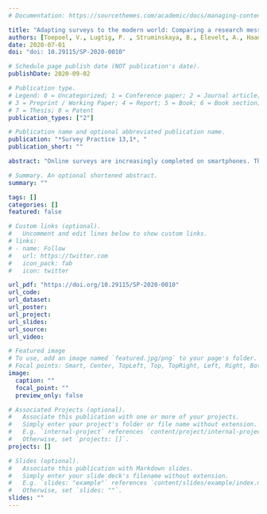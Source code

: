 ```yaml
---
# Documentation: https://sourcethemes.com/academic/docs/managing-content/

title: "Adapting surveys to the modern world: Comparing a research messenger design to a regular responsive design for online surveys"
authors: [Toepoel, V., Lugtig, P. , Struminskaya, B., Elevelt, A., Haan, M.]
date: 2020-07-01
doi: "doi: 10.29115/SP-2020-0010"

# Schedule page publish date (NOT publication's date).
publishDate: 2020-09-02

# Publication type.
# Legend: 0 = Uncategorized; 1 = Conference paper; 2 = Journal article;
# 3 = Preprint / Working Paper; 4 = Report; 5 = Book; 6 = Book section;
# 7 = Thesis; 8 = Patent
publication_types: ["2"]

# Publication name and optional abbreviated publication name.
publication: "*Survey Practice 13,1*, "
publication_short: ""

abstract: "Online surveys are increasingly completed on smartphones. There are several ways to structure online surveys so as to create an optimal experience for any screen size. For example, communicating through applications (apps) such as WhatsApp and Snapchat closely resembles natural turn-by-turn conversations between individuals. Web surveys currently mimic the design of paper questionnaires mostly, leading to a survey experience that may not be optimal when completed on smartphones. In this paper, we compare a research messenger design, which mimics a messenger app type of communication, to a responsive survey design. We investigate whether response quality is similar between the two designs and whether respondents’ satisfaction with the survey is higher for either version. Our results show no differences for primacy effects, number of nonsubstantive answers, and dropout rate. The length of open-ended answers was shorter for the research messenger survey compared to the responsive design, and the overall time of completion was longer in the research messenger survey. The evaluation at the end of the survey showed no clear indication that respondents liked the research messenger survey more than the responsive design. Future research should focus on how to optimally design online mixed-device surveys in order to increase respondent satisfaction and data quality."

# Summary. An optional shortened abstract.
summary: ""

tags: []
categories: []
featured: false

# Custom links (optional).
#   Uncomment and edit lines below to show custom links.
# links:
# - name: Follow
#   url: https://twitter.com
#   icon_pack: fab
#   icon: twitter

url_pdf: "https://doi.org/10.29115/SP-2020-0010"
url_code:
url_dataset:
url_poster:
url_project:
url_slides:
url_source:
url_video:

# Featured image
# To use, add an image named `featured.jpg/png` to your page's folder. 
# Focal points: Smart, Center, TopLeft, Top, TopRight, Left, Right, BottomLeft, Bottom, BottomRight.
image:
  caption: ""
  focal_point: ""
  preview_only: false

# Associated Projects (optional).
#   Associate this publication with one or more of your projects.
#   Simply enter your project's folder or file name without extension.
#   E.g. `internal-project` references `content/project/internal-project/index.md`.
#   Otherwise, set `projects: []`.
projects: []

# Slides (optional).
#   Associate this publication with Markdown slides.
#   Simply enter your slide deck's filename without extension.
#   E.g. `slides: "example"` references `content/slides/example/index.md`.
#   Otherwise, set `slides: ""`.
slides: ""
---
```

